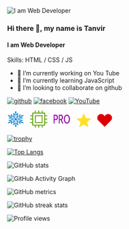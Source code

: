 ![I am Web Developer](https://scontent.fcgp7-1.fna.fbcdn.net/v/t39.30808-6/270164042_1154591098281246_6567367496835501402_n.jpg?_nc_cat=108&ccb=1-7&_nc_sid=05bb41&_nc_ohc=mWmHIdqTlq8AX98Gizg&_nc_ht=scontent.fcgp7-1.fna&oh=00_AfAX3lZm7RVQJgUKvkl_hvuypP0x8CMNFmvaDFLihFegOg&oe=65118A07)

### Hi there 👋, my name is Tanvir
#### I am Web Developer



Skills:  HTML / CSS / JS

- 🔭 I’m currently working on You Tube 
- 🌱 I’m currently learning JavaScript 
- 👯 I’m looking to collaborate on github 


[<img src='https://cdn.jsdelivr.net/npm/simple-icons@3.0.1/icons/github.svg' alt='github' height='40'>](https://github.com/https://github.com/tanvirs08)  [<img src='https://cdn.jsdelivr.net/npm/simple-icons@3.0.1/icons/facebook.svg' alt='facebook' height='40'>](https://www.facebook.com/https://www.facebook.com/sazzadur.rahman.tanu)  [<img src='https://cdn.jsdelivr.net/npm/simple-icons@3.0.1/icons/youtube.svg' alt='YouTube' height='40'>](https://www.youtube.com/channel/https://www.youtube.com/@snvr8989)  

<a href='https://archiveprogram.github.com/'><img src='https://raw.githubusercontent.com/acervenky/animated-github-badges/master/assets/acbadge.gif' width='40' height='40'></a> <a href='https://docs.github.com/en/developers'><img src='https://raw.githubusercontent.com/acervenky/animated-github-badges/master/assets/devbadge.gif' width='40' height='40'></a> <a href='https://github.com/pricing'><img src='https://raw.githubusercontent.com/acervenky/animated-github-badges/master/assets/pro.gif' width='40' height='40'></a> <a href='https://stars.github.com/'><img src='https://raw.githubusercontent.com/acervenky/animated-github-badges/master/assets/starbadge.gif' width='35' height='35'></a> <a href='https://docs.github.com/en/github/supporting-the-open-source-community-with-github-sponsors'><img src='https://raw.githubusercontent.com/acervenky/animated-github-badges/master/assets/sponsorbadge.gif' width='35' height='35'></a> 

[![trophy](https://github-profile-trophy.vercel.app/?username=https://github.com/tanvirs08)](https://github.com/ryo-ma/github-profile-trophy)

[![Top Langs](https://github-readme-stats.vercel.app/api/top-langs/?username=https://github.com/tanvirs08)](https://github.com/anuraghazra/github-readme-stats)

![GitHub stats](https://github-readme-stats.vercel.app/api?username=https://github.com/tanvirs08&show_icons=true&count_private=true)  

![GitHub Activity Graph](https://activity-graph.herokuapp.com/graph?username=https://github.com/tanvirs08)  

![GitHub metrics](https://metrics.lecoq.io/https://github.com/tanvirs08)  

![GitHub streak stats](https://streak-stats.demolab.com/?user=https://github.com/tanvirs08)  

![Profile views](https://gpvc.arturio.dev/https://github.com/tanvirs08)  
